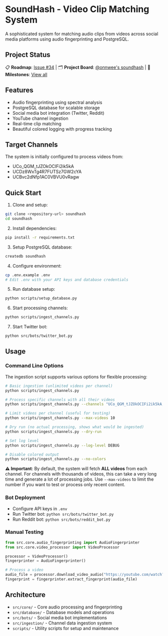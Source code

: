 # SoundHash - Video Clip Matching System

A sophisticated system for matching audio clips from videos across social media platforms using audio fingerprinting and PostgreSQL.

## Project Status

📋 **Roadmap**: [Issue #34](https://github.com/onnwee/soundhash/issues/34) | 🗂️ **Project Board**: [@onnwee's soundhash](https://github.com/users/onnwee/projects) | 🏁 **Milestones**: [View all](https://github.com/onnwee/soundhash/milestones)

## Features

- Audio fingerprinting using spectral analysis
- PostgreSQL database for scalable storage
- Social media bot integration (Twitter, Reddit)
- YouTube channel ingestion
- Real-time clip matching
- Beautiful colored logging with progress tracking

## Target Channels

The system is initially configured to process videos from:

- UCo_QGM_tJZOkOCIFi2ik5kA
- UCDz8WxTg4R7FUTSz7GW2cYA
- UCBvc2dNfp1AC0VBVU0vRagw

## Quick Start

1. Clone and setup:

```bash
git clone <repository-url> soundhash
cd soundhash
```

2. Install dependencies:

```bash
pip install -r requirements.txt
```

3. Setup PostgreSQL database:

```bash
createdb soundhash
```

4. Configure environment:

```bash
cp .env.example .env
# Edit .env with your API keys and database credentials
```

5. Run database setup:

```bash
python scripts/setup_database.py
```

6. Start processing channels:

```bash
python scripts/ingest_channels.py
```

7. Start Twitter bot:

```bash
python src/bots/twitter_bot.py
```

## Usage

### Command Line Options

The ingestion script supports various options for flexible processing:

```bash
# Basic ingestion (unlimited videos per channel)
python scripts/ingest_channels.py

# Process specific channels with all their videos
python scripts/ingest_channels.py --channels "UCo_QGM_tJZOkOCIFi2ik5kA,UCDz8WxTg4R7FUTSz7GW2cYA"

# Limit videos per channel (useful for testing)
python scripts/ingest_channels.py --max-videos 10

# Dry run (no actual processing, shows what would be ingested)
python scripts/ingest_channels.py --dry-run

# Set log level
python scripts/ingest_channels.py --log-level DEBUG

# Disable colored output
python scripts/ingest_channels.py --no-colors
```

**⚠️ Important**: By default, the system will fetch **ALL videos** from each channel. For channels with thousands of videos, this can take a very long time and generate a lot of processing jobs. Use `--max-videos` to limit the number if you want to test or process only recent content.

### Bot Deployment

- Configure API keys in `.env`
- Run Twitter bot: `python src/bots/twitter_bot.py`
- Run Reddit bot: `python src/bots/reddit_bot.py`

### Manual Testing

```python
from src.core.audio_fingerprinting import AudioFingerprinter
from src.core.video_processor import VideoProcessor

processor = VideoProcessor()
fingerprinter = AudioFingerprinter()

# Process a video
audio_file = processor.download_video_audio("https://youtube.com/watch?v=...")
fingerprint = fingerprinter.extract_fingerprint(audio_file)
```

## Architecture

- `src/core/` - Core audio processing and fingerprinting
- `src/database/` - Database models and operations
- `src/bots/` - Social media bot implementations
- `src/ingestion/` - Channel data ingestion system
- `scripts/` - Utility scripts for setup and maintenance
